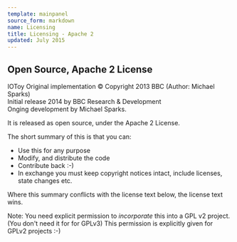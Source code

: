 ```yaml
---
template: mainpanel
source_form: markdown
name: Licensing
title: Licensing - Apache 2
updated: July 2015
---
```

## Open Source, Apache 2 License

IOToy Original implementation &copy; Copyright 2013 BBC (Author: Michael Sparks) <br>
Initial release 2014 by BBC Research & Development <br>
Onging development by Michael Sparks.

It is released as open source, under the Apache 2 License.

The short summary of this is that you can:

* Use this for any purpose
* Modify, and distribute the code
* Contribute back :-)
* In exchange you must keep copyright notices intact, include licenses, state changes etc.

Where this summary conflicts with the license text below, the license text wins.

Note: You need explicit permission to *incorporate* this into a GPL v2 project. (You don't need it for for GPLv3)
This permission is explicitly given for GPLv2 projects :-)
